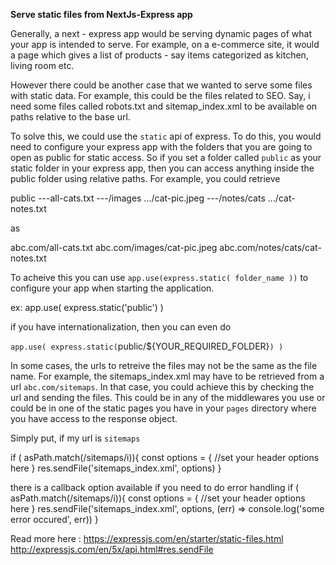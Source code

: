 **Serve static files from NextJs-Express app**

Generally, a next - express app would be serving dynamic pages of what your app is intended to serve. For example, on a
e-commerce site, it would a page which gives a list of products - say items categorized as kitchen, living room etc.

However there could be another case that we wanted to serve some files with static data. For example, this could be the 
files related to SEO. Say, i need some files called robots.txt and sitemap_index.xml to be available on paths relative
to the base url. 

To solve this, we could use the `static` api of express. To do this, you would need to configure your express app with 
the folders that you are going to open as public for static access. So if you set a folder called `public` as your static
folder in your express app, then you can access anything inside the public folder using relative paths. For example, you could
retrieve

public
    ---all-cats.txt
    ---/images
      .../cat-pic.jpeg
    ---/notes/cats
        .../cat-notes.txt
      
as
      
abc.com/all-cats.txt
abc.com/images/cat-pic.jpeg
abc.com/notes/cats/cat-notes.txt

To acheive this you can use
`app.use(express.static( folder_name ))` to configure your app when starting the application.

ex: app.use( express.static('public') )

if you have internationalization, then you can even do

`app.use( express.static(`public/${YOUR_REQUIRED_FOLDER}`) )`

In some cases, the urls to retreive the files may not be the same as the file name. For example, the sitemaps_index.xml may
have to be retrieved from a url `abc.com/sitemaps`. In that case, you could achieve this by checking the url and sending
the files. This could be in any of the middlewares you use or could be in one of the static pages you have in your `pages` 
directory where you have access to the response object.

Simply put, if my url is `sitemaps`

if ( asPath.match(/sitemaps/i)){
  const options = { //set your header options here }
  res.sendFile('sitemaps_index.xml', options)
}

there is a callback option available if you need to do error handling
if ( asPath.match(/sitemaps/i)){
  const options = { //set your header options here }
  res.sendFile('sitemaps_index.xml', options, (err) => console.log('some error occured', err))
}

Read more here :
https://expressjs.com/en/starter/static-files.html
http://expressjs.com/en/5x/api.html#res.sendFile
